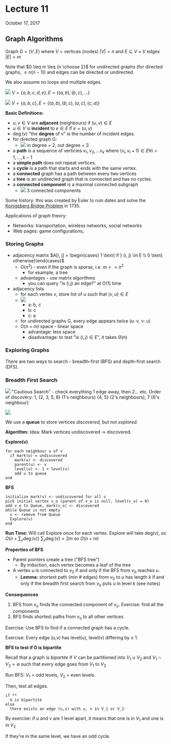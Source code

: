 # Lecture 11

October 17, 2017

## Graph Algorithms
Graph $G = (V, E)$ where $V$ = vertices (nodes) $|V| = n$ and $E \subseteq V \times V$ edges $|E| = m$

Note that $0 \leq m \leq {n \choose 2}$ for undirected graphs (for directed graphs, $\leq n(n-1)$) and edges can be directed or undirected.

We also assume no loops and multiple edges.

![](https://i.imgur.com/sUtidKw.png)
$V = \{a, b, c, d, e\}, E = \{(a, b), (b, c), ...\}$

![](https://i.imgur.com/gzm83E1.png)
$V = \{a, b, c\}, E = \{(a, b), (b, c), (a, c), (c, a)\}$

**Basic Definitions:**
* $u, v \in V$ are **adjacent** (neighbours) if $(u, v) \in E$
* $u \in V$ is **incident** to $e \in E$ if $e = (u, v)$
* $\deg(v)$ "the **degree** of v" is the number of incident edges.
* for directed graph G:
	* ![](https://i.imgur.com/Hsp4F3i.png) in degree = 2, out degree = 3
* a **path** is a sequence of verticies $v_1, v_2, ... v_k$ where $(v_i, v_i+1) \in E \forall i = 1, ..., k-1$
* a **simple path** does not repeat vertices.
* a **cycle** is a path that starts and ends with the same vertex.
* a **connected** graph has a path between every two vertices
* a **tree** is an undirected graph that is connected and has no cycles.
* a **connected component** is a maximal connected subgraph
	* ![](https://i.imgur.com/F19EE9U.png) 3 connected components

Some history: this was created by Euler to ruin dates and solve the [Konigsberg Bridge Problem](https://en.wikipedia.org/wiki/Seven_Bridges_of_K%C3%B6nigsberg) in 1735.

Applications of graph theory:
* Networks: transportation, wireless networks, social networks
* Web pages: game configurations,

### Storing Graphs
* adjacency matrix $A[i, j] = \begin{cases} 1 \text{ if } (i, j) \in E \\ 0 \text{ otherwise}\end{cases}$
	* $O(n^2)$ - even if the graph is *sparse*, i.e. $m << n^2$
		* for example, a tree
	* advantages - use matrix algorithms
		* you can query "is (i,j) an edge?" at O(1) time
* adjacency lists
	* for each vertex $v$, store list of $u$ such that $(v, u) \in E$
	* ![](https://i.imgur.com/gzm83E1.png)
		* a: b, c
		* b: c
		* c: a
	* for undirected graphs G, every edge appears twice (u: v, v: u)
	* $O(n + m)$ space - linear space
		* advantage: less space
		* disadvantage: to test "is $(i, j) \in E$", it takes $\Theta(n)$

### Exploring Graphs
There are two ways to search - breadth-first (BFS) and depth-first search (DFS).

### Breadth First Search

![](https://i.imgur.com/M6cVsLX.png) "Cautious Search" - check everything 1 edge away, then 2... etc. Order of discovery: 1, {2, 3, 5, 8} (1's neighbours) {4, 5} (2's neighbours), 7 {6's neighbour}

![](https://i.imgur.com/bvXH23t.png)

We use a **queue** to store vertices *discovered,* but not *explored.*

**Algorithm:** Idea: Mark vertices undiscovered -> discovered.

**Explore(v)**
```
for each neighbour u of v
  if mark(u) = undiscovered
    mark(u) <- discovered
    parent(u) <- v
    level(u) <- 1 + level(v)
    add u to queue
end
```

**BFS**
```
initialize mark(v) <- undiscovered for all v
pick initial vertex v_o (parent of v_o is null, level(v_o) = 0)
add v_o to Queue, mark(v_o) <- discovered
while Queue is not empty
  v <- remove from Queue
  Explore(v)
end
```

**Run Time:** Will call Explore once for each vertex. Explore will take deg(v), so $O(n + \sum_{v} \deg(v))$ $\sum_{v} \deg(v) = 2m$ so $O(n + m)$

**Properties of BFS**
* Parent pointers create a tree ("BFS tree")
	* By induction, each vertex becomes a leaf of the tree
* A vertex $u$ is connected to $v_0$ if and only if the BFS from $v_0$ reaches $u$.
	* **Lemma:** shortest path (min # edges) from $v_0$ to $u$ has length $k$ if and only if the breadth first search from $v_o$ puts $u$ in level $k$ (see notes)

**Consequences**
1. BFS from $v_o$ finds the connected component of $v_o$. Exercise: find all the components
2. BFS finds shortest paths from $v_o$ to all other vertices

Exercise: Use BFS to find if a connected graph has a cycle.

Exercise: Every edge (u,v) has level(u), level(v) differing by $\leq$ 1.

**BFS to test if G is bipartite**

Recall that a graph is *bipartite* if $V$ can be partitioned into $V_1 \cup V_2$ and $V_1 \cap V_2 = \emptyset$ such that every edge goes from $V_1$ to $V_2$

Run BFS: $V_1$ = odd levels, $V_2$ = even levels.

Then, test all edges.
```
if **
  G is bipartite
else
  there exists an edge (u,v) with u, v in V_1 or V_2
```

By exercise: if u and v are 1 level apart, it means that one is in $V_1$ and one is in $V_2$

If they're in the same level, we have an odd cycle.